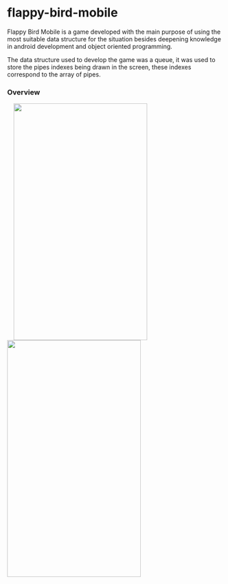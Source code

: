 # flappy-bird-mobile

Flappy Bird Mobile is a game developed with the main purpose of using the most suitable data structure for the situation besides deepening knowledge in android development and object oriented programming.

The data structure used to develop the game was a queue, it was used to store the pipes indexes being drawn in the screen, these indexes correspond to the array of pipes.

### Overview
<div>

  <img src="https://raw.githubusercontent.com/arufonsekun/computer-science-codes/master/semester-iii/Programacao-I/Screenshot_20190625-023432.png" height="550" width="311"  hspace="15"/>
  
  <img src="https://raw.githubusercontent.com/arufonsekun/computer-science-codes/master/semester-iii/Programacao-I/Screenshot_20190625-023442.png" height="550" width="311"/>
   
</div>
